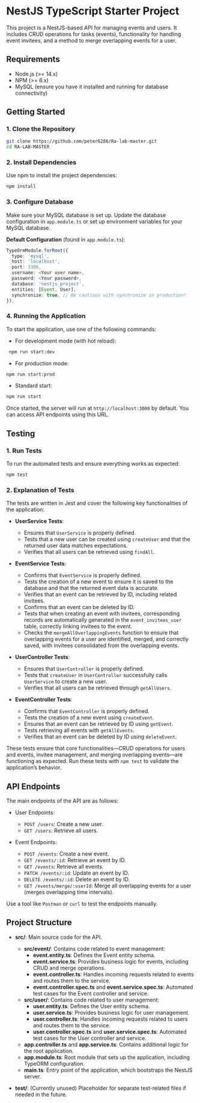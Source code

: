 # NestJS TypeScript Starter Project

This project is a NestJS-based API for managing events and users. It includes CRUD operations for tasks (events), functionality for handling event invitees, and a method to merge overlapping events for a user.

## Requirements

- Node.js (>= 14.x)
- NPM (>= 6.x)
- MySQL (ensure you have it installed and running for database connectivity)

## Getting Started

### 1. Clone the Repository

```bash
git clone https://github.com/peter6286/Ra-lab-master.git
cd RA-LAB-MASTER
```

### 2. Install Dependencies

Use npm to install the project dependencies:

```bash
npm install
```

### 3. Configure Database

Make sure your MySQL database is set up. Update the database configuration in `app.module.ts` or set up environment variables for your MySQL database.

**Default Configuration** (found in `app.module.ts`):

```typescript
TypeOrmModule.forRoot({
  type: 'mysql',
  host: 'localhost',
  port: 3306,
  username: <Your user name>,
  password: <Your password>,
  database: 'nestjs_project',
  entities: [Event, User],
  synchronize: true, // Be cautious with synchronize in production!
}),
```

### 4. Running the Application

To start the application, use one of the following commands:

 - For development mode (with hot reload):
```bash
 npm run start:dev
 ```

 - For production mode:
 ```bash
 npm run start:prod
 ```

 - Standard start:
 ```bash
 npm run start
 ```

 Once started, the server will run at `http://localhost:3000` by default. You can access API endpoints using this URL.

## Testing

### 1. Run Tests

To run the automated tests and ensure everything works as expected:

```bash
npm test
```

### 2. Explanation of Tests
The tests are written in Jest and cover the following key functionalities of the application:

- **UserService Tests**:
  - Ensures that `UserService` is properly defined.
  - Tests that a new user can be created using `createUser` and that the returned user data matches expectations.
  - Verifies that all users can be retrieved using `findAll`.

- **EventService Tests**:
  - Confirms that `EventService` is properly defined.
  - Tests the creation of a new event to ensure it is saved to the database and that the returned event data is accurate.
  - Verifies that an event can be retrieved by ID, including related invitees.
  - Confirms that an event can be deleted by ID.
  - Tests that when creating an event with invitees, corresponding records are automatically generated in the `event_invitees_user` table, correctly linking invitees to the event.
  - Checks the `mergeAllOverlappingEvents` function to ensure that overlapping events for a user are identified, merged, and correctly saved, with invitees consolidated from the overlapping events.

- **UserController Tests**:
  - Ensures that `UserController` is properly defined.
  - Tests that `createUser` in `UserController` successfully calls `UserService` to create a new user.
  - Verifies that all users can be retrieved through `getAllUsers`.

- **EventController Tests**:
  - Confirms that `EventController` is properly defined.
  - Tests the creation of a new event using `createEvent`.
  - Ensures that an event can be retrieved by ID using `getEvent`.
  - Tests retrieving all events with `getAllEvents`.
  - Verifies that an event can be deleted by ID using `deleteEvent`.

These tests ensure that core functionalities—CRUD operations for users and events, invitee management, and merging overlapping events—are functioning as expected. Run these tests with `npm test` to validate the application’s behavior.



## API Endpoints
The main endpoints of the API are as follows:

- User Endpoints:

  - `POST /users`: Create a new user.
  - `GET /users`: Retrieve all users.


- Event Endpoints:

  - `POST /events`: Create a new event.
  - `GET /events/:id`: Retrieve an event by ID.
  - `GET /events`: Retrieve all events.
  - `PATCH /events/:id`: Update an event by ID.
  - `DELETE /events/:id`: Delete an event by ID.
  - `GET /events/merge/:userId`: Merge all overlapping events for a user (merges overlapping time intervals).

Use a tool like `Postman` or `curl` to test the endpoints manually.

## Project Structure
- **src/**: Main source code for the API.
  - **src/event/**: Contains code related to event management:
    - **event.entity.ts**: Defines the Event entity schema.
    - **event.service.ts**: Provides business logic for events, including CRUD and merge operations.
    - **event.controller.ts**: Handles incoming requests related to events and routes them to the service.
    - **event.controller.spec.ts** and **event.service.spec.ts**: Automated test cases for the Event controller and service.
  - **src/user/**: Contains code related to user management:
    - **user.entity.ts**: Defines the User entity schema.
    - **user.service.ts**: Provides business logic for user management.
    - **user.controller.ts**: Handles incoming requests related to users and routes them to the service.
    - **user.controller.spec.ts** and **user.service.spec.ts**: Automated test cases for the User controller and service.
  - **app.controller.ts** and **app.service.ts**: Contains additional logic for the root application.
  - **app.module.ts**: Root module that sets up the application, including TypeORM configuration.
  - **main.ts**: Entry point of the application, which bootstraps the NestJS server.
  
- **test/**: (Currently unused) Placeholder for separate test-related files if needed in the future.

